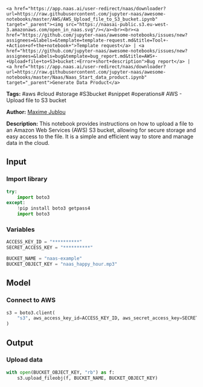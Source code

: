     <a href="https://app.naas.ai/user-redirect/naas/downloader?url=https://raw.githubusercontent.com/jupyter-naas/awesome-notebooks/master/AWS/AWS_Upload_file_to_S3_bucket.ipynb" target="_parent"><img src="https://naasai-public.s3.eu-west-3.amazonaws.com/open_in_naas.svg"/></a><br><br><a href="https://github.com/jupyter-naas/awesome-notebooks/issues/new?assignees=&labels=&template=template-request.md&title=Tool+-+Action+of+the+notebook+">Template request</a> | <a href="https://github.com/jupyter-naas/awesome-notebooks/issues/new?assignees=&labels=bug&template=bug_report.md&title=AWS+-+Upload+file+to+S3+bucket:+Error+short+description">Bug report</a> | <a href="https://app.naas.ai/user-redirect/naas/downloader?url=https://raw.githubusercontent.com/jupyter-naas/awesome-notebooks/master/Naas/Naas_Start_data_product.ipynb" target="_parent">Generate Data Product</a>

**Tags:** #aws #cloud #storage #S3bucket #snippet #operations# AWS - Upload file to S3 bucket

**Author:** [Maxime Jublou](https://www.linkedin.com/in/maximejublou/)

**Description:** This notebook provides instructions on how to upload a file to an Amazon Web Services (AWS) S3 bucket, allowing for secure storage and easy access to the file. It is a simple and efficient way to store and manage data in the cloud.

## Input

### Import library


```python
try:
    import boto3
except:
    !pip install boto3 getpass4
    import boto3
```

### Variables


```python
ACCESS_KEY_ID = "**********"
SECRET_ACCESS_KEY = "**********"

BUCKET_NAME = "naas-example"
BUCKET_OBJECT_KEY = "naas_happy_hour.mp3"
```

## Model

### Connect to AWS


```python
s3 = boto3.client(
    "s3", aws_access_key_id=ACCESS_KEY_ID, aws_secret_access_key=SECRET_ACCESS_KEY
)
```

## Output

### Upload data


```python
with open(BUCKET_OBJECT_KEY, "rb") as f:
    s3.upload_fileobj(f, BUCKET_NAME, BUCKET_OBJECT_KEY)
```
